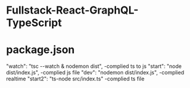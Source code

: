 # Fullstack-React-GraphQL-TypeScript
# package.json
"watch": "tsc --watch & nodemon dist", -complied ts to js
"start": "node dist/index.js", -complied js file 
"dev": "nodemon dist/index.js", -complied realtime
"start2": "ts-node src/index.ts" -complied ts file